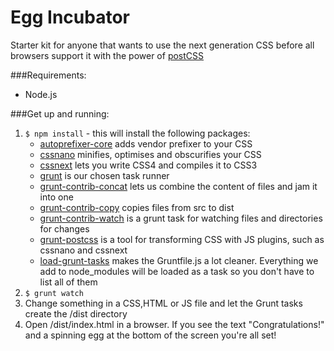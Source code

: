 # Egg Incubator
Starter kit for anyone that wants to use the next generation CSS before all browsers support it with the power of [postCSS](https://github.com/postcss/postcss "postCSS")

###Requirements:
- Node.js

###Get up and running: 
1. `$ npm install` - this will install the following packages:
	- [autoprefixer-core](https://github.com/postcss/autoprefixer-core) adds vendor prefixer to your CSS
    - [cssnano](https://github.com/ben-eb/cssnano) minifies, optimises and obscurifies your CSS
    - [cssnext](https://github.com/cssnext/cssnext) lets you write CSS4 and compiles it to CSS3
    - [grunt](http://gruntjs.com/) is our chosen task runner
    - [grunt-contrib-concat](https://github.com/gruntjs/grunt-contrib-concat) lets us combine the content of files and jam it into one
    - [grunt-contrib-copy](https://github.com/gruntjs/grunt-contrib-copy) copies files from src to dist
    - [grunt-contrib-watch](https://github.com/gruntjs/grunt-contrib-watch) is a grunt task for watching files and directories for changes
    - [grunt-postcss](https://github.com/nDmitry/grunt-postcss) is a tool for transforming CSS with JS plugins, such as cssnano and cssnext
    - [load-grunt-tasks](https://github.com/sindresorhus/load-grunt-tasks) makes the Gruntfile.js a lot cleaner. Everything we add to node_modules will be loaded as a task so you don't have to list all of them
3. `$ grunt watch`
4. Change something in a CSS,HTML or JS file and let the Grunt tasks create the /dist directory
5. Open /dist/index.html in a browser. If you see the text "Congratulations!" and a spinning egg at the bottom of the screen you're all set!

